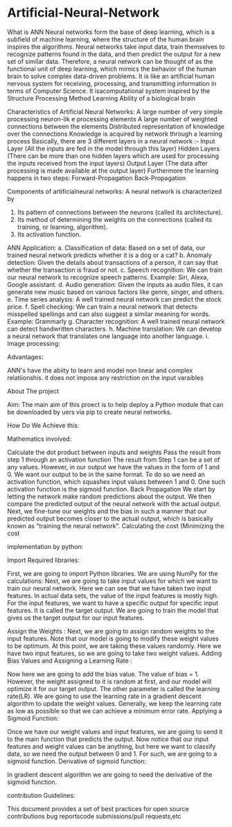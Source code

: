 # Artificial-Neural-Network
What is ANN
Neural networks form the base of deep learning, which is a subfield of machine learning, where the structure of the human brain inspires the algorithms. Neural networks take input data, train themselves to recognize patterns found in the data, and then predict the output for a new set of similar data. Therefore, a neural network can be thought of as the functional unit of deep learning, which mimics the behavior of the human brain to solve complex data-driven problems.
 It is like an artificial human nervous system for receiving, processing, and transmitting information in terms of Computer Science.
It isacomputational system inspired by the
Structure
Processing Method
Learning Ability
of a biological brain

Characteristics of Artificial Neural Networks:
A large number of very simple processing neuron-lik e processing
elements
A large number of weighted connections between the elements
Distributed representation of knowledge over the connections
Knowledge is acquired by network through a learning process
Basically, there are 3 different layers in a neural network :-
Input Layer (All the inputs are fed in the model through this layer)
Hidden Layers (There can be more than one hidden layers which are used for processing the inputs received from the input layers)
Output Layer (The data after processing is made available at the output layer)
Furthermore the learning happens in two steps:
Forward-Propagation
Back-Propagation

Components of artificialneural networks:
A neural network is characterized by
1) Its pattern of connections between the neurons (called its
architecture).
2) Its method of determining the weights on the connections (called its
training, or learning, algorithm).
3) Its activation function.

ANN Application:
a. Classification of data:
Based on a set of data, our trained neural network predicts whether it is a dog or a cat?
b. Anomaly detection:
Given the details about transactions of a person, it can say that whether the transaction is fraud or not.
c. Speech recognition:
We can train our neural network to recognize speech patterns. Example: Siri, Alexa, Google assistant.
d. Audio generation:
Given the inputs as audio files, it can generate new music based on various factors like genre, singer, and others.
e. Time series analysis:
A well trained neural network can predict the stock price.
f. Spell checking:
We can train a neural network that detects misspelled spellings and can also suggest a similar meaning for words. Example: Grammarly
g. Character recognition:
A well trained neural network can detect handwritten characters.
h. Machine translation:
We can develop a neural network that translates one language into another language.
i. Image processing:

Advantages:

ANN's have the abiity to learn and model non linear and complex relatiionshis.
it does not impose any restriction on the input varaibles

About The project

Aim:
The main aim of this proect is to help deploy a Python module that can be downloaded by uers via pip to create neural networks. 

How Do We Achieve this:

Mathematics involved:

Calculate the dot product between inputs and weights
Pass the result from step 1 through an activation function
The result from Step 1 can be a set of any values. However, in our output we have the values in the form of 1 and 0. We want our output to be in the same format. To do so we need an activation function, which squashes input values between 1 and 0. One such activation function is the sigmoid function.
Back Propagation
We start by letting the network make random predictions about the output. We then compare the predicted output of the neural network with the actual output. Next, we fine-tune our weights and the bias in such a manner that our predicted output becomes closer to the actual output, which is basically known as "training the neural network".
Calculating the cost
(Minimizing the cost

implementation by python:

 Import Required libraries:
 
First, we are going to import Python libraries. We are using NumPy for the calculations:
Next, we are going to take input values for which we want to train our neural network. Here we can see that we have taken two input features. In actual data sets, the value of the input features is mostly high.
For the input features, we want to have a specific output for specific input features. It is called the target output. We are going to train the model that gives us the target output for our input features.

Assign the Weights :
Next, we are going to assign random weights to the input features. Note that our model is going to modify these weight values to be optimum. At this point, we are taking these values randomly. Here we have two input features, so we are going to take two weight values.
Adding Bias Values and Assigning a Learning Rate :

Now here we are going to add the bias value. The value of bias = 1. However, the weight assigned to it is random at first, and our model will optimize it for our target output.
The other parameter is called the learning rate(LR). We are going to use the learning rate in a gradient descent algorithm to update the weight values. Generally, we keep the learning rate as low as possible so that we can achieve a minimum error rate.
Applying a Sigmoid Function:

Once we have our weight values and input features, we are going to send it to the main function that predicts the output. Now notice that our input features and weight values can be anything, but here we want to classify data, so we need the output between 0 and 1. For such, we are going to a sigmoid function.
 Derivative of sigmoid function:
 
In gradient descent algorithm we are going to need the derivative of the sigmoid function.

contribution Guidelines:

This document provides a set of best practices for open source contributions bug reportscode submissions/pull requests,etc
